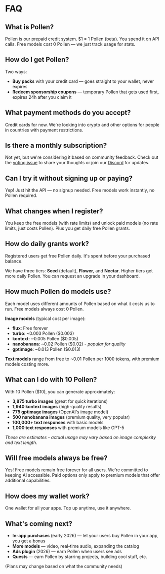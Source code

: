 # FAQ

## What is Pollen?

Pollen is our prepaid credit system. $1 = 1 Pollen (beta). You spend it on API calls. Free models cost 0 Pollen — we just track usage for stats.

## How do I get Pollen?

Two ways:
- **Buy packs** with your credit card — goes straight to your wallet, never expires
- **Redeem sponsorship coupons** — temporary Pollen that gets used first, expires 24h after you claim it

## What payment methods do you accept?

Credit cards for now. We're looking into crypto and other options for people in countries with payment restrictions.

## Is there a monthly subscription?

Not yet, but we're considering it based on community feedback. Check out the [voting issue](https://github.com/pollinations/pollinations/issues/2202) to share your thoughts or join our [Discord](https://discord.gg/pollinations) for updates.

## Can I try it without signing up or paying?

Yep! Just hit the API — no signup needed. Free models work instantly, no Pollen required.

## What changes when I register?

You keep the free models (with rate limits) and unlock paid models (no rate limits, just costs Pollen). Plus you get daily free Pollen grants.

## How do daily grants work?

Registered users get free Pollen daily. It's spent before your purchased balance.

We have three tiers: **Seed** (default), **Flower**, and **Nectar**. Higher tiers get more daily Pollen. You can request an upgrade in your dashboard.

## How much Pollen do models use?

Each model uses different amounts of Pollen based on what it costs us to run. Free models always cost 0 Pollen.

**Image models** (typical cost per image):
- **flux**: Free forever
- **turbo**: ~0.003 Pollen ($0.003)
- **kontext**: ~0.005 Pollen ($0.005) 
- **nanobanana**: ~0.02 Pollen ($0.02) - *popular for quality*
- **gptimage**: ~0.013 Pollen ($0.013)

**Text models** range from free to ~0.01 Pollen per 1000 tokens, with premium models costing more.

## What can I do with 10 Pollen?

With 10 Pollen ($10), you can generate approximately:
- **3,875 turbo images** (great for quick iterations)
- **1,940 kontext images** (high-quality results)  
- **775 gptimage images** (OpenAI's image model)
- **500 nanobanana images** (premium quality, very popular)
- **100,000+ text responses** with basic models
- **1,000 text responses** with premium models like GPT-5

*These are estimates - actual usage may vary based on image complexity and text length.*

## Will free models always be free?

Yes! Free models remain free forever for all users. We're committed to keeping AI accessible. Paid options only apply to premium models that offer additional capabilities.

## How does my wallet work?

One wallet for all your apps. Top up anytime, use it anywhere.

## What's coming next?

- **In-app purchases** (early 2026) — let your users buy Pollen in your app, you get a bonus
- **More models** — video, real-time audio, expanding the catalog
- **Ads plugin** (2026) — earn Pollen when users see ads
- **Quests** — earn Pollen by starring projects, building cool stuff, etc.

(Plans may change based on what the community needs)
